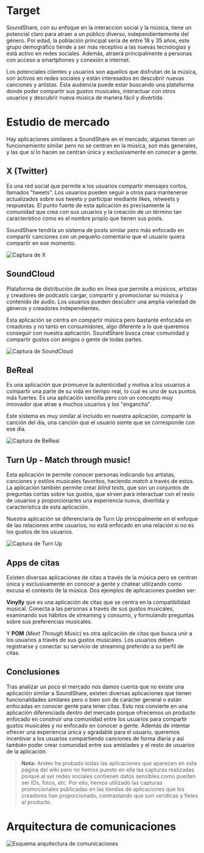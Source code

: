 # Target

SoundShare, con su enfoque en la interacción social y la música, tiene un potencial claro para atraer a un público diverso, independientemente del género. Por edad, la población principal sería de entre 18 y 35 años, este grupo demográfico tiende a ser más receptivo a las nuevas tecnologías y está activo en redes sociales. Además, atraerá principalmente a personas con acceso a smartphones y conexión a internet.

Los potenciales clientes y usuarios son aquellos que disfrutan de la música, son activos en redes sociales y están interesados en descubrir nuevas canciones y artistas. Esta audiencia puede estar buscando una plataforma donde poder compartir sus gustos musicales, interactuar con otros usuarios y descubrir nueva música de manera fácil y divertida.

# Estudio de mercado

Hay aplicaciones similares a SoundShare en el mercado, algunas tienen un funcionamiento similar pero no se centran en la música, son más generales, y las que sí lo hacen se centran única y exclusivamente en conocer a gente.

## X (Twitter)

Es una red social que permite a los usuarios compartir mensajes cortos, llamados "tweets". Los usuarios pueden seguir a otros para mantenerse actualizados sobre sus tweets y participar mediante likes, retweets y respuestas. El punto fuerte de esta aplicación es precisamente la comunidad que crea con sus usuarios y la creación de un término tan característico como es el nombre propio que tienen sus posts.

SoundShare tendría un sistema de posts similar pero más enfocado en compartir canciones con un pequeño comentario que el usuario quiera compartir en ese momento.

![Captura de X](https://github.com/ikergcalvino/SoundShare/blob/main/img/x_screenshot.png)

## SoundCloud

Plataforma de distribución de audio en línea que permite a músicos, artistas y creadores de podcasts cargar, compartir y promocionar su música y contenido de audio. Los usuarios pueden descubrir una amplia variedad de géneros y creadores independientes.

Esta aplicación se centra en compartir música pero bastante enfocada en creadores y no tanto en consumidores, algo diferente a lo que queremos conseguir con nuestra aplicación. SoundShare busca crear comunidad y compartir gustos con amigos o gente de todas partes.

![Captura de SoundCloud](https://github.com/ikergcalvino/SoundShare/blob/main/img/soundcloud_screenshot.png)

## BeReal

Es una aplicación que promueve la autenticidad y motiva a los usuarios a compartir una parte de su vida en tiempo real, lo cual es uno de sus puntos más fuertes. Es una aplicación sencilla pero con un concepto muy innovador que atrae a muchos usuarios y los "engancha".

Este sistema es muy similar al incluido en nuestra aplicación, compartir la canción del día, una canción que el usuario siente que se corresponde con ese día.

![Captura de BeReal](https://github.com/ikergcalvino/SoundShare/blob/main/img/bereal_screenshot.png)

## Turn Up - Match through music!

Esta aplicación te permite conocer personas indicando tus artistas, canciones y estilos musicales favoritos, haciendo _match_ a través de estos. La aplicación también permite crear _blind tests_, que son un conjuntos de preguntas cortas sobre tus gustos, que sirven para interactuar con el resto de usuarios y proporcionarles una experiencia nueva, divertida y característica de esta aplicación.

Nuestra aplicación se diferenciaría de Turn Up principalmente en el enfoque de las relaciones entre usuarios, no está enfocado en una relación si no es los gustos de los usuarios.

![Captura de Turn Up](https://github.com/ikergcalvino/SoundShare/blob/main/img/turnup_screenshot.png)

## Apps de citas

Existen diversas aplicaciones de citas a través de la música pero se centran única y exclusivamente en conocer a gente y chatear utilizando como excusa el contexto de la música. Dos ejemplos de aplicaciones pueden ser:

**Vinylly** que es una aplicación de citas que se centra en la compatibilidad musical. Conecta a las personas a través de sus gustos musicales, examinando sus hábitos de streaming y consumo, y formulando preguntas sobre sus preferencias musicales.

Y **POM** (_Meet Through Music_) es otra aplicación de citas que busca unir a los usuarios a través de sus gustos musicales. Los usuarios deben registrarse y conectar su servicio de streaming preferido a su perfil de citas.

## Conclusiones

Tras analizar un poco el mercado nos damos cuenta que no existe una aplicación similar a SoundShare, existen diversas aplicaciones que tienen funcionalidades similares pero o bien son de carácter general o están enfocadas en conocer gente para tener citas. Esto nos convierte en una aplicación diferenciada dentro del mercado porque ofrecemos un producto enfocado en construir una comunidad entre los usuarios para compartir gustos musicales y no enfocado en conocer a gente. Además de intentar ofrecer una experiencia única y agradable para el usuario, queremos incentivar a los usuarios compartiendo canciones de forma diaria y así también poder crear comunidad entre sus amistades y el resto de usuarios de la aplicación.

> **Nota:** Andev ha probado todas las aplicaciones que aparecen en esta página del wiki pero no hemos puesto en ella las capturas realizadas porque al ser redes sociales contienen datos sensibles como pueden ser IDs, fotos, etc. Por ello, hemos utilizado las capturas promocionales publicadas en las tiendas de aplicaciones que los creadores han proporcionado, contrastando que son verídicas y fieles al producto.

# Arquitectura de comunicaciones

![Esquema arquitectura de comunicaciones](https://github.com/ikergcalvino/SoundShare/blob/main/img/Arquitectura%20de%20comunicaciones.png)
